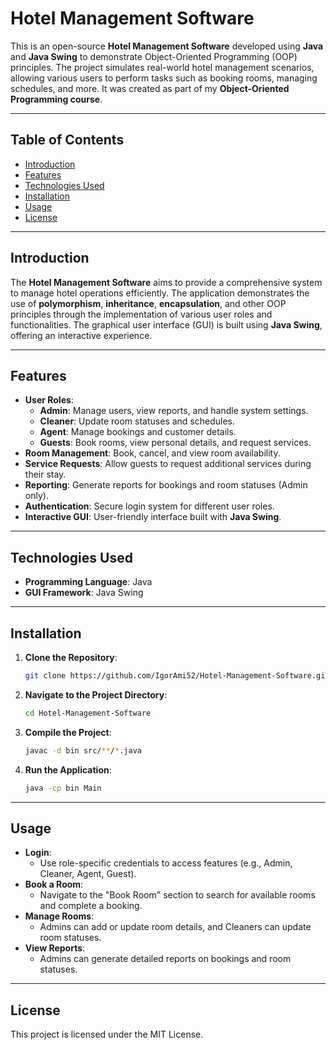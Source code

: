 # Hotel Management Software

This is an open-source **Hotel Management Software** developed using **Java** and **Java Swing** to demonstrate Object-Oriented Programming (OOP) principles. The project simulates real-world hotel management scenarios, allowing various users to perform tasks such as booking rooms, managing schedules, and more. It was created as part of my **Object-Oriented Programming course**.

---

## Table of Contents

- [Introduction](#introduction)
- [Features](#features)
- [Technologies Used](#technologies-used)
- [Installation](#installation)
- [Usage](#usage)
- [License](#license)

---

## Introduction

The **Hotel Management Software** aims to provide a comprehensive system to manage hotel operations efficiently. The application demonstrates the use of **polymorphism**, **inheritance**, **encapsulation**, and other OOP principles through the implementation of various user roles and functionalities. The graphical user interface (GUI) is built using **Java Swing**, offering an interactive experience.

---

## Features

- **User Roles**:
  - **Admin**: Manage users, view reports, and handle system settings.
  - **Cleaner**: Update room statuses and schedules.
  - **Agent**: Manage bookings and customer details.
  - **Guests**: Book rooms, view personal details, and request services.
- **Room Management**: Book, cancel, and view room availability.
- **Service Requests**: Allow guests to request additional services during their stay.
- **Reporting**: Generate reports for bookings and room statuses (Admin only).
- **Authentication**: Secure login system for different user roles.
- **Interactive GUI**: User-friendly interface built with **Java Swing**.

---

## Technologies Used

- **Programming Language**: Java
- **GUI Framework**: Java Swing

---

## Installation

1. **Clone the Repository**:
   ```bash
   git clone https://github.com/IgorAmi52/Hotel-Management-Software.git
   ```
2. **Navigate to the Project Directory**:
   ```bash
   cd Hotel-Management-Software
   ```
3. **Compile the Project**:
   ```bash
   javac -d bin src/**/*.java
   ```
4. **Run the Application**:
   ```bash
   java -cp bin Main
   ```

---

## Usage

- **Login**:
  - Use role-specific credentials to access features (e.g., Admin, Cleaner, Agent, Guest).
- **Book a Room**:
  - Navigate to the "Book Room" section to search for available rooms and complete a booking.
- **Manage Rooms**:
  - Admins can add or update room details, and Cleaners can update room statuses.
- **View Reports**:
  - Admins can generate detailed reports on bookings and room statuses.

---

## License

This project is licensed under the MIT License.
